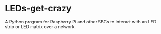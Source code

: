 # LEDs-get-crazy
A Python program for Raspberry Pi and other SBCs to interact with an LED strip or LED matrix over a network.
